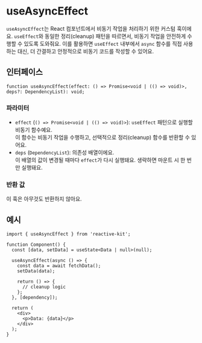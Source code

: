 # useAsyncEffect

`useAsyncEffect`는 React 컴포넌트에서 비동기 작업을 처리하기 위한 커스텀 훅이에요.
`useEffect`와 동일한 정리(cleanup) 패턴을 따르면서, 비동기 작업을 안전하게 수행할 수 있도록 도와줘요.
이를 활용하면 `useEffect` 내부에서 `async` 함수를 직접 사용하는 대신, 더 간결하고 안정적으로 비동기 코드를 작성할 수 있어요.

## 인터페이스

```tsx
function useAsyncEffect(effect: () => Promise<void | (() => void)>, deps?: DependencyList): void;
```

### 파라미터

- `effect` (`() => Promise<void | (() => void)>`): `useEffect` 패턴으로 실행할 비동기 함수예요.  
  이 함수는 비동기 작업을 수행하고, 선택적으로 정리(cleanup) 함수를 반환할 수 있어요.
- `deps` (`DependencyList`): 의존성 배열이에요.  
  이 배열의 값이 변경될 때마다 `effect`가 다시 실행돼요. 생략하면 마운트 시 한 번만 실행돼요.

### 반환 값

이 훅은 아무것도 반환하지 않아요.

## 예시

```tsx
import { useAsyncEffect } from 'reactive-kit';

function Component() {
  const [data, setData] = useState<Data | null>(null);

  useAsyncEffect(async () => {
    const data = await fetchData();
    setData(data);

    return () => {
      // cleanup logic
    };
  }, [dependency]);

  return (
    <div>
      <p>Data: {data}</p>
    </div>
  );
}
```
